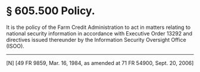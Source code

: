 # § 605.500   Policy.

It is the policy of the Farm Credit Administration to act in matters relating to national security information in accordance with Executive Order 13292 and directives issued thereunder by the Information Security Oversight Office (ISOO).



---

[N] [49 FR 9859, Mar. 16, 1984, as amended at 71 FR 54900, Sept. 20, 2006]




